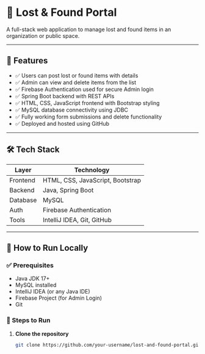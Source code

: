 # 🧳 Lost & Found Portal

A full-stack web application to manage lost and found items in an organization or public space.

---

## 📌 Features

- ✅ Users can post lost or found items with details
- ✅ Admin can view and delete items from the list
- ✅ Firebase Authentication used for secure Admin login
- ✅ Spring Boot backend with REST APIs
- ✅ HTML, CSS, JavaScript frontend with Bootstrap styling
- ✅ MySQL database connectivity using JDBC
- ✅ Fully working form submissions and delete functionality
- ✅ Deployed and hosted using GitHub

---

## 🛠️ Tech Stack

| Layer       | Technology                        |
|------------|------------------------------------|
| Frontend   | HTML, CSS, JavaScript, Bootstrap   |
| Backend    | Java, Spring Boot                  |
| Database   | MySQL                              |
| Auth       | Firebase Authentication            |
| Tools      | IntelliJ IDEA, Git, GitHub         |

---

## 🚀 How to Run Locally

### ✅ Prerequisites

- Java JDK 17+
- MySQL installed
- IntelliJ IDEA (or any Java IDE)
- Firebase Project (for Admin Login)
- Git

### 🔧 Steps to Run

1. **Clone the repository**
   ```bash
   git clone https://github.com/your-username/lost-and-found-portal.git
